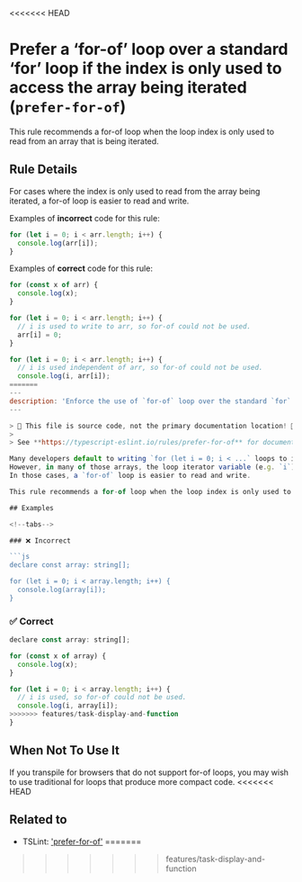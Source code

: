 <<<<<<< HEAD
# Prefer a ‘for-of’ loop over a standard ‘for’ loop if the index is only used to access the array being iterated (`prefer-for-of`)

This rule recommends a for-of loop when the loop index is only used to read from an array that is being iterated.

## Rule Details

For cases where the index is only used to read from the array being iterated, a for-of loop is easier to read and write.

Examples of **incorrect** code for this rule:

```js
for (let i = 0; i < arr.length; i++) {
  console.log(arr[i]);
}
```

Examples of **correct** code for this rule:

```js
for (const x of arr) {
  console.log(x);
}

for (let i = 0; i < arr.length; i++) {
  // i is used to write to arr, so for-of could not be used.
  arr[i] = 0;
}

for (let i = 0; i < arr.length; i++) {
  // i is used independent of arr, so for-of could not be used.
  console.log(i, arr[i]);
=======
---
description: 'Enforce the use of `for-of` loop over the standard `for` loop where possible.'
---

> 🛑 This file is source code, not the primary documentation location! 🛑
>
> See **https://typescript-eslint.io/rules/prefer-for-of** for documentation.

Many developers default to writing `for (let i = 0; i < ...` loops to iterate over arrays.
However, in many of those arrays, the loop iterator variable (e.g. `i`) is only used to access the respective element of the array.
In those cases, a `for-of` loop is easier to read and write.

This rule recommends a for-of loop when the loop index is only used to read from an array that is being iterated.

## Examples

<!--tabs-->

### ❌ Incorrect

```js
declare const array: string[];

for (let i = 0; i < array.length; i++) {
  console.log(array[i]);
}
```

### ✅ Correct

```js
declare const array: string[];

for (const x of array) {
  console.log(x);
}

for (let i = 0; i < array.length; i++) {
  // i is used, so for-of could not be used.
  console.log(i, array[i]);
>>>>>>> features/task-display-and-function
}
```

## When Not To Use It

If you transpile for browsers that do not support for-of loops, you may wish to use traditional for loops that produce more compact code.
<<<<<<< HEAD

## Related to

- TSLint: ['prefer-for-of'](https://palantir.github.io/tslint/rules/prefer-for-of/)
=======
>>>>>>> features/task-display-and-function
